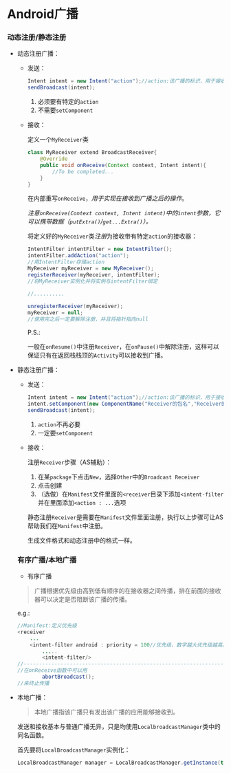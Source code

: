 #  Android广播

###  动态注册/静态注册

- 动态注册广播：

  - 发送：

    ```java
    Intent intent = new Intent("action");//action:该广播的标识，用于接收器识别
    sendBroadcast(intent);
    ```

    1. 必须要有特定的`action`
    2. 不需要`setComponent`

  - 接收：

    定义一个`MyReceiver`类

    ```java
    class MyReceiver extend BroadcastReceiver{
        @Override
        public void onReceive(Context context, Intent intent){
            //To be completed...
        }
    }
    ```

    在内部重写`onReceive`，*用于实现在接收到广播之后的操作*。

    *注意`onReceive(Context context, Intent intent)`中的`intent`参数，它可以携带数据（`putExtra()`/`get...Extra()`）。*


    将定义好的`MyReceiver`类*注册*为接收带有特定`action`的接收器：

    ```java
    IntentFilter intentFilter = new IntentFilter();
    intentFilter.addAction("action");
    //用IntentFilter存储action
    MyReceiver myReceiver = new MyReceiver();
    registerReceiver(myReceiver, intentFilter);
    //将MyReceiver实例化并将实例与intentFilter绑定
    
    //..........
        
    unregisterReceiver(myReceiver);
    myReceiver = null;
    //使用完之后一定要解除注册，并且将指针指向null
    
    ```

    P.S.:

    一般在`onResume()`中注册`Receiver`，在`onPause()`中解除注册，这样可以保证只有在返回栈栈顶的`Activity`可以接收到广播。

- 静态注册广播：

  - 发送：

    ```java
    Intent intent = new Intent("action");//action:该广播的标识，用于接收器识别，此处不必要
    intent.setComponent(new ComponentName("Receiver的包名","Receiver的包名+Receiver的文件名"));//相当于指定了由哪个Receiver接收
    sendBroadcast(intent);
    ```

    1. `action`不再必要
    2. 一定要`setComponent`

  - 接收：

    注册`Receiver`步骤（AS辅助）：

    1. 在某`package`下点击`New`，选择`Other`中的`Broadcast Receiver`
    2. 点击创建
    3. （选做）在`Manifest`文件里面的`<receiver`目录下添加`<intent-filter`并在里面添加`<action : ...`选项

    静态注册`Receiver`是需要在`Manifest`文件里面注册，执行以上步骤可让AS帮助我们在`Manifest`中注册。

    生成文件格式和动态注册中的格式一样。

  ### 有序广播/本地广播

  - 有序广播

  > 广播根据优先级由高到低有顺序的在接收器之间传播，排在前面的接收器可以决定是否阻断该广播的传播。

  e.g.:

  ```java
  //Manifest:定义优先级
  <receiver 
      ...
      <intent-filter android : priority = 100//优先级，数字越大优先级越高。
          .....
          <intent-filter/>
  //---------------------------------------------------------------------------------
  //在onReceive函数中可以用
          abortBroadcast();
  //来终止传播
  ```

- 本地广播：

  > 本地广播指该广播只有发出该广播的应用能够接收到。

  发送和接收基本与普通广播无异，只是均使用`LocalbroadcastManager`类中的同名函数。

  首先要将`LocalBroadcastManager`实例化：

  ```java
  LocalBroadcastManager manager = LocalBroadcastManager.getInstance(this);
  ```

  